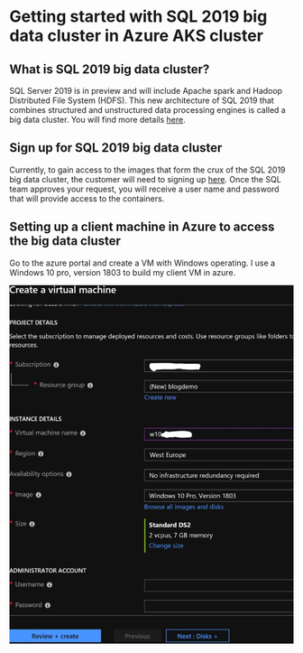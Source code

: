 # Getting started with SQL 2019 big data cluster in Azure AKS cluster

## What is SQL 2019 big data cluster?

SQL Server 2019 is in preview and will include Apache spark and Hadoop Distributed File System (HDFS). 
This new architecture of SQL 2019 that combines structured and unstructured data processing engines is called a big data cluster. 
You will find more details [here](https://docs.microsoft.com/en-us/sql/big-data-cluster/big-data-cluster-overview?view=sqlallproducts-allversions).

## Sign up for SQL 2019 big data cluster

Currently, to gain access to the images that form the crux of the SQL 2019 big data cluster, the customer will need to signing up [here](https://sqlservervnexteap.azurewebsites.net/). 
Once the SQL team approves your request, you will receive a user name and password that will provide access to the containers.

## Setting up a client machine in Azure to access the big data cluster

Go to the azure portal and create a VM with Windows operating. I use a Windows 10 pro, version 1803 to build my client VM in azure.

<p align="center">
  <img src='images/pic1.jpg'>
</p>

